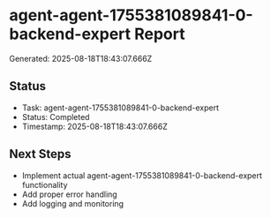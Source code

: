 # agent-agent-1755381089841-0-backend-expert Report

Generated: 2025-08-18T18:43:07.666Z

## Status
- Task: agent-agent-1755381089841-0-backend-expert
- Status: Completed
- Timestamp: 2025-08-18T18:43:07.666Z

## Next Steps
- Implement actual agent-agent-1755381089841-0-backend-expert functionality
- Add proper error handling
- Add logging and monitoring

